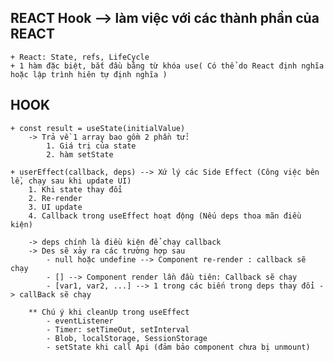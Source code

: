 ## REACT Hook --> làm việc với các thành phần của REACT

    + React: State, refs, LifeCycle
    + 1 hàm đặc biệt, bắt đầu bằng từ khóa use( Có thể do React định nghĩa hoặc lập trình hiên tự định nghĩa )

## HOOK

    + const result = useState(initialValue)
    	-> Trả về 1 array bao gồm 2 phần tử:
    		1. Giá trị của state
    		2. hàm setState

    + userEffect(callback, deps) --> Xứ lý các Side Effect (Công việc bên lề, chạy sau khi update UI)
    	1. Khi state thay đổi
    	2. Re-render
    	3. UI update
    	4. Callback trong useEffect hoạt động (Nếu deps thoa mãn điều kiện)

    	-> deps chính là điều kiện để chạy callback
    	-> Des sẽ xảy ra các trường hợp sau
    		- null hoặc undefine --> Component re-render : callback sẽ chạy
    		- [] --> Component render lần đầu tiên: Callback sẽ chạy
    		- [var1, var2, ...] --> 1 trong các biến trong deps thay đổi -> callBack sẽ chạy

    	** Chú ý khi cleanUp trong useEffect
    		- eventListener
    		- Timer: setTimeOut, setInterval
    		- Blob, localStorage, SessionStorage
    		- setState khi call Api (đảm bảo component chưa bị unmount)

